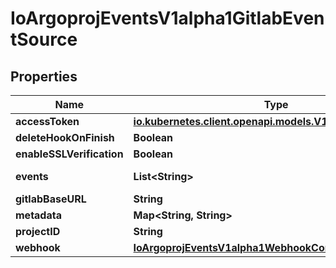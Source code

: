 

# IoArgoprojEventsV1alpha1GitlabEventSource

## Properties

Name | Type | Description | Notes
------------ | ------------- | ------------- | -------------
**accessToken** | [**io.kubernetes.client.openapi.models.V1SecretKeySelector**](io.kubernetes.client.openapi.models.V1SecretKeySelector.md) |  |  [optional]
**deleteHookOnFinish** | **Boolean** |  |  [optional]
**enableSSLVerification** | **Boolean** |  |  [optional]
**events** | **List&lt;String&gt;** | Events are gitlab event to listen to. Refer https://github.com/xanzy/go-gitlab/blob/bf34eca5d13a9f4c3f501d8a97b8ac226d55e4d9/projects.go#L794. |  [optional]
**gitlabBaseURL** | **String** |  |  [optional]
**metadata** | **Map&lt;String, String&gt;** |  |  [optional]
**projectID** | **String** |  |  [optional]
**webhook** | [**IoArgoprojEventsV1alpha1WebhookContext**](IoArgoprojEventsV1alpha1WebhookContext.md) |  |  [optional]




